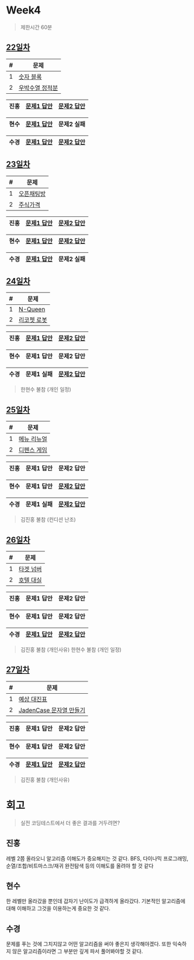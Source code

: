 # Week4

> 제한시간 60분

## [22일차](Day22)

| #   | 문제                 |
| --- | -------------------- |
| 1   | [숫자 블록](https://school.programmers.co.kr/learn/courses/30/lessons/12923) |
| 2   | [우박수열 정적분](https://school.programmers.co.kr/learn/courses/30/lessons/134239) |

| **진홍** | [문제1 답안](Day22/kjh1.java) | [문제2 답안](Day22/kjh2.kt) |
| ------ | ---------- | ---------- |

| **현수** | [문제1 답안](Day22/hhs/1.java) | 문제2 실패 |
| ------ | ---------- | ---------- |

| **수경** | [문제1 답안](Day22/hsk1.js) | [문제2 답안](Day22/hsk2.js) |
| ------ | ---------- | ---------- |

<!-- 불참 시 작성 -->
<!--
> 홍길동 불참 (컨디션 난조)
-->

## [23일차](Day23)

| #   | 문제                 |
| --- | -------------------- |
| 1   | [오픈채팅방](https://school.programmers.co.kr/learn/courses/30/lessons/42888) |
| 2   | [주식가격](https://school.programmers.co.kr/learn/courses/30/lessons/42584) |

| **진홍** | [문제1 답안](Day23/kjh1.kt) | [문제2 답안](Day23/kjh2.java) |
| ------ | ---------- | ---------- |

| **현수** | [문제1 답안](Day23/hhs/1.kt) | [문제2 답안](Day23/hhs/2.java) |
| ------ | ---------- | ---------- |

| **수경** | [문제1 답안](Day23/hsk1.js) | 문제2 실패 |
| ------ | ---------- | ---------- |

<!-- 불참 시 작성 -->
<!--
> 홍길동 불참 (컨디션 난조)
-->

## [24일차](Day24)

| #   | 문제                 |
| --- | -------------------- |
| 1   | [N-Queen](https://school.programmers.co.kr/learn/courses/30/lessons/12952) |
| 2   | [리코쳇 로봇](https://school.programmers.co.kr/learn/courses/30/lessons/169199?language=cpp) |

| **진홍** | [문제1 답안](Day24/kjh1.kt) | [문제2 답안](Day24/kjh2.kt) |
| ------ | ---------- | ---------- |

| **현수** | 문제1 답안 | 문제2 답안 |
| ------ | ---------- | ---------- |

| **수경** | 문제1 실패 | [문제2 답안](Day24/hsk2.js) |
| ------ | ---------- | ---------- |

<!-- 불참 시 작성 -->
<!--
> 홍길동 불참 (컨디션 난조)
-->
> 한현수 불참 (개인 일정)

## [25일차](Day25)

| #   | 문제                 |
| --- | -------------------- |
| 1   | [메뉴 리뉴얼](https://school.programmers.co.kr/learn/courses/30/lessons/72411) |
| 2   | [디펜스 게임](https://school.programmers.co.kr/learn/courses/30/lessons/142085) |

| **진홍** | 문제1 답안 | 문제2 답안 |
| ------ | ---------- | ---------- |

| **현수** | 문제1 답안 | [문제2 답안](Day25/hhs/2.kt) |
| ------ | ---------- | ---------- |

| **수경** | 문제1 실패 | [문제2 답안](Day25/hsk2.js) |
| ------ | ---------- | ---------- |

<!-- 불참 시 작성 -->
> 김진홍 불참 (컨디션 난조)

## [26일차](Day26)

| #   | 문제                 |
| --- | -------------------- |
| 1   | [타겟 넘버](https://school.programmers.co.kr/learn/courses/30/lessons/43165) |
| 2   | [호텔 대실](https://school.programmers.co.kr/learn/courses/30/lessons/155651?language=cpp) |

| **진홍** | 문제1 답안 | 문제2 답안 |
| ------ | ---------- | ---------- |

| **현수** | 문제1 답안 | 문제2 답안 |
| ------ | ---------- | ---------- |

| **수경** | [문제1 답안](Day26/hsk1.js) | [문제2 답안](Day26/hsk2.js) |
| ------ | ---------- | ---------- |

<!-- 불참 시 작성 -->
> 김진홍 불참 (개인사유)
> 한현수 불참 (개인 일정)

## [27일차](Day27)

| #   | 문제                 |
| --- | -------------------- |
| 1   | [예상 대진표](https://school.programmers.co.kr/learn/courses/30/lessons/12985) |
| 2   | [JadenCase 문자열 만들기](https://school.programmers.co.kr/learn/courses/30/lessons/12951) |

| **진홍** | 문제1 답안 | 문제2 답안 |
| ------ | ---------- | ---------- |

| **현수** | 문제1 답안 | 문제2 답안 |
| ------ | ---------- | ---------- |

| **수경** | [문제1 답안](Day27/hsk1.js) | [문제2 답안](Day27/hsk2.js) |
| ------ | ---------- | ---------- |

<!-- 불참 시 작성 -->
> 김진홍 불참 (개인사유)

# 회고

> 실전 코딩테스트에서 더 좋은 결과를 거두려면?

## 진홍
레벨 2쯤 올라오니 알고리즘 이해도가 중요해지는 것 같다.
BFS, 다이나믹 프로그래밍, 순열/조합/비트마스크/재귀 완전탐색 등의 이해도를 올려야 할 것 같다

## 현수
한 레벨만 올라갔을 뿐인데 갑자기 난이도가 급격하게 올라갔다.
기본적인 알고리즘에 대해 이해하고 그것을 이용하는게 중요한 것 같다.

## 수경
문제를 푸는 것에 그치지않고 어떤 알고리즘을 써야 좋은지 생각해야겠다.
또한 익숙하지 않은 알고리즘이라면 그 부분만 깊게 파서 풀어봐야할 것 같다.

